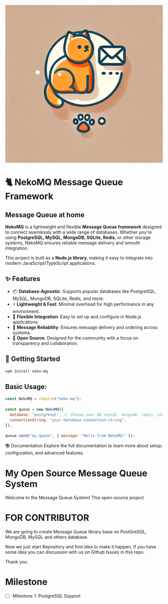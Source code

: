 ![Orange Cat Logo](https://raw.githubusercontent.com/icepanda501/nekoMQ/refs/heads/main/assets/nekoMQ.webp)

# 🐈 NekoMQ Message Queue Framework

## Message Queue at home

**NekoMQ** is a lightweight and flexible **Message Queue framework** designed to connect seamlessly with a wide range of databases. Whether you're using **PostgreSQL, MySQL, MongoDB, SQLite, Redis**, or other storage systems, NekoMQ ensures reliable message delivery and smooth integration.

This project is built as a **Node.js library**, making it easy to integrate into modern JavaScript/TypeScript applications.

## ✨ Features

- 📦 **Database-Agnostic**: Supports popular databases like PostgreSQL, MySQL, MongoDB, SQLite, Redis, and more.
- ⚡ **Lightweight & Fast**: Minimal overhead for high performance in any environment.
- 🔌 **Flexible Integration**: Easy to set up and configure in Node.js applications.
- 🔄 **Message Reliability**: Ensures message delivery and ordering across systems.
- 🔧 **Open Source**: Designed for the community with a focus on transparency and collaboration.

## 🚀 Getting Started

```bash
npm install neko-mq
```

## Basic Usage:

```javascript
const NekoMQ = require("neko-mq");

const queue = new NekoMQ({
  database: "postgresql", // Choose your DB (mysql, mongodb, redis, etc.)
  connectionString: "your-database-connection-string",
});

queue.send("my-queue", { message: "Hello from NekoMQ!" });
```

📚 Documentation
Explore the full documentation to learn more about setup, configuration, and advanced features.

# My Open Source Message Queue System

Welcome to the Message Queue System! This open-source project

# FOR CONTRIBUTOR

We are going to create Message Queue library base on PostGreSQL, MongoDB, MySQL and others database.

Now we just start Repository and find idea to make it happen, If you have some idea you can discussion with us on Github Issues in this repo.

Thank you.

# Milestone

- [ ] Milestone 1: PostgreSQL Support
